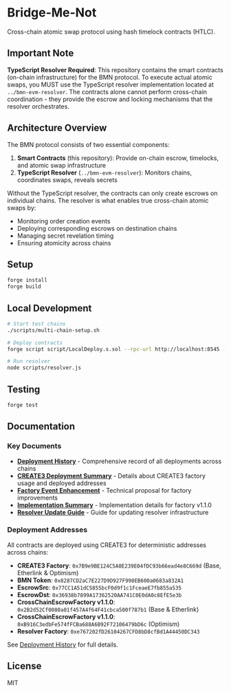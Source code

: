 # Bridge-Me-Not

Cross-chain atomic swap protocol using hash timelock contracts (HTLC).

## Important Note

**TypeScript Resolver Required**: This repository contains the smart contracts (on-chain infrastructure) for the BMN protocol. To execute actual atomic swaps, you MUST use the TypeScript resolver implementation located at `../bmn-evm-resolver`. The contracts alone cannot perform cross-chain coordination - they provide the escrow and locking mechanisms that the resolver orchestrates.

## Architecture Overview

The BMN protocol consists of two essential components:
1. **Smart Contracts** (this repository): Provide on-chain escrow, timelocks, and atomic swap infrastructure
2. **TypeScript Resolver** (`../bmn-evm-resolver`): Monitors chains, coordinates swaps, reveals secrets

Without the TypeScript resolver, the contracts can only create escrows on individual chains. The resolver is what enables true cross-chain atomic swaps by:
- Monitoring order creation events
- Deploying corresponding escrows on destination chains
- Managing secret revelation timing
- Ensuring atomicity across chains

## Setup

```bash
forge install
forge build
```

## Local Development

```bash
# Start test chains
./scripts/multi-chain-setup.sh

# Deploy contracts
forge script script/LocalDeploy.s.sol --rpc-url http://localhost:8545 --broadcast

# Run resolver
node scripts/resolver.js
```

## Testing

```bash
forge test
```

## Documentation

### Key Documents

- **[Deployment History](docs/DEPLOYMENT_HISTORY.md)** - Comprehensive record of all deployments across chains
- **[CREATE3 Deployment Summary](docs/CREATE3-DEPLOYMENT-SUMMARY.md)** - Details about CREATE3 factory usage and deployed addresses
- **[Factory Event Enhancement](docs/FACTORY_EVENT_ENHANCEMENT.md)** - Technical proposal for factory improvements
- **[Implementation Summary](docs/FACTORY_EVENT_ENHANCEMENT_IMPLEMENTATION.md)** - Implementation details for factory v1.1.0
- **[Resolver Update Guide](docs/RESOLVER_UPDATE_GUIDE.md)** - Guide for updating resolver infrastructure

### Deployment Addresses

All contracts are deployed using CREATE3 for deterministic addresses across chains:

- **CREATE3 Factory**: `0x7B9e9BE124C5A0E239E04fDC93b66ead4e8C669d` (Base, Etherlink & Optimism)
- **BMN Token**: `0x8287CD2aC7E227D9D927F998EB600a0683a832A1`
- **EscrowSrc**: `0x77CC1A51dC5855bcF0d9f1c1FceaeE7fb855a535`
- **EscrowDst**: `0x36938b7899A17362520AA741C0E0dA0c8EfE5e3b`
- **CrossChainEscrowFactory v1.1.0**: `0x2B2d52Cf0080a01f457A4f64F41cbca500f787b1` (Base & Etherlink)
- **CrossChainEscrowFactory v1.1.0**: `0xB916C3edbFe574fFCBa688A6B92F72106479bD6c` (Optimism)
- **Resolver Factory**: `0xe767202fD26104267CFD8bD8cfBd1A44450DC343`

See [Deployment History](docs/DEPLOYMENT_HISTORY.md) for full details.

## License

MIT